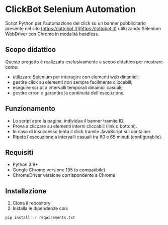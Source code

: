 # ClickBot Selenium Automation

Script Python per l'automazione del click su un banner pubblicitario presente nel sito [https://lottobot.it](https://lottobot.it) utilizzando Selenium WebDriver con Chrome in modalità headless.

## Scopo didattico

Questo progetto è realizzato esclusivamente a scopo didattico per mostrare come:

- utilizzare Selenium per interagire con elementi web dinamici;
- gestire click su elementi non sempre facilmente cliccabili;
- eseguire script a intervalli temporali dinamici casuali;
- gestire errori e garantire la continuità dell'esecuzione.

## Funzionamento

- Lo script apre la pagina, individua il banner tramite ID.
- Prova a cliccare su elementi interni cliccabili (link o bottoni).
- In caso di insuccesso tenta il click tramite JavaScript sul container.
- Ripete l'esecuzione a intervalli casuali tra 60 e 65 minuti (configurabile).

## Requisiti

- Python 3.9+
- Google Chrome versione 135 (o compatibile)
- ChromeDriver versione corrispondente a Chrome

## Installazione

1. Clona il repository
2. Installa le dipendenze con:

```bash
pip install -r requirements.txt

